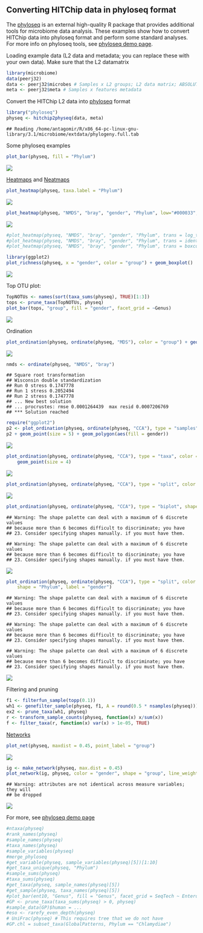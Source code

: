 <!--
  %\VignetteEngine{knitr::rmarkdown}
  %\VignetteIndexEntry{Project Template}
  %\usepackage[utf8]{inputenc}
-->
Converting HITChip data in phyloseq format
------------------------------------------

The [phyloseq](https://github.com/joey711/phyloseq) is an external high-quality R package that provides additional tools for microbiome data analysis. These examples show how to convert HITChip data into phyloseq format and perform some standard analyses. For more info on phyloseq tools, see [phyloseq demo page](http://joey711.github.io/phyloseq-demo/).

Loading example data (L2 data and metadata; you can replace these with your own data). Make sure that the L2 datamatrix

``` r
library(microbiome)
data(peerj32)
data <- peerj32$microbes # Samples x L2 groups; L2 data matrix; ABSOLUTE scale, not log10
meta <- peerj32$meta # Samples x features metadata
```

Convert the HITChip L2 data into [phyloseq](https://github.com/joey711/phyloseq) format

``` r
library("phyloseq")
physeq <- hitchip2physeq(data, meta)
```

    ## Reading /home/antagomir/R/x86_64-pc-linux-gnu-library/3.1/microbiome/extdata/phylogeny.full.tab

Some phyloseq examples

``` r
plot_bar(physeq, fill = "Phylum")
```

![](Phyloseq_files/figure-markdown_github/taxbar-1.png)

[Heatmaps](http://joey711.github.io/phyloseq/plot_heatmap-examples) and [Neatmaps](http://www.biomedcentral.com/1471-2105/11/45)

``` r
plot_heatmap(physeq, taxa.label = "Phylum")
```

![](Phyloseq_files/figure-markdown_github/heatmap-1.png)

``` r
plot_heatmap(physeq, "NMDS", "bray", "gender", "Phylum", low="#000033", high="#FF3300", na.value="white")
```

![](Phyloseq_files/figure-markdown_github/heatmap-2.png)

``` r
#plot_heatmap(physeq, "NMDS", "bray", "gender", "Phylum", trans = log_trans(10))
#plot_heatmap(physeq, "NMDS", "bray", "gender", "Phylum", trans = identity_trans())
#plot_heatmap(physeq, "NMDS", "bray", "gender", "Phylum", trans = boxcox_trans(0.15))
```

``` r
library(ggplot2)
plot_richness(physeq, x = "gender", color = "group") + geom_boxplot()
```

![](Phyloseq_files/figure-markdown_github/richness-1.png)

Top OTU plot:

``` r
TopNOTUs <- names(sort(taxa_sums(physeq), TRUE)[1:3])
tops <- prune_taxa(TopNOTUs, physeq)
plot_bar(tops, "group", fill = "gender", facet_grid = ~Genus)
```

![](Phyloseq_files/figure-markdown_github/topotu-1.png)

Ordination

``` r
plot_ordination(physeq, ordinate(physeq, "MDS"), color = "group") + geom_point(size = 5)
```

![](Phyloseq_files/figure-markdown_github/ordinate-1.png)

``` r
nmds <- ordinate(physeq, "NMDS", "bray")
```

    ## Square root transformation
    ## Wisconsin double standardization
    ## Run 0 stress 0.1747778 
    ## Run 1 stress 0.2052494 
    ## Run 2 stress 0.1747778 
    ## ... New best solution
    ## ... procrustes: rmse 0.0001264439  max resid 0.0007206769 
    ## *** Solution reached

``` r
require("ggplot2")
p2 <- plot_ordination(physeq, ordinate(physeq, "CCA"), type = "samples", color = "gender")
p2 + geom_point(size = 5) + geom_polygon(aes(fill = gender))
```

![](Phyloseq_files/figure-markdown_github/ordinate-2.png)

``` r
plot_ordination(physeq, ordinate(physeq, "CCA"), type = "taxa", color = "Phylum") + 
    geom_point(size = 4)
```

![](Phyloseq_files/figure-markdown_github/ordinate-3.png)

``` r
plot_ordination(physeq, ordinate(physeq, "CCA"), type = "split", color = "gender")
```

![](Phyloseq_files/figure-markdown_github/ordinate-4.png)

``` r
plot_ordination(physeq, ordinate(physeq, "CCA"), type = "biplot", shape = "Phylum")
```

    ## Warning: The shape palette can deal with a maximum of 6 discrete values
    ## because more than 6 becomes difficult to discriminate; you have
    ## 23. Consider specifying shapes manually. if you must have them.

    ## Warning: The shape palette can deal with a maximum of 6 discrete values
    ## because more than 6 becomes difficult to discriminate; you have
    ## 23. Consider specifying shapes manually. if you must have them.

![](Phyloseq_files/figure-markdown_github/ordinate-5.png)

``` r
plot_ordination(physeq, ordinate(physeq, "CCA"), type = "split", color = "gender", 
    shape = "Phylum", label = "gender")
```

    ## Warning: The shape palette can deal with a maximum of 6 discrete values
    ## because more than 6 becomes difficult to discriminate; you have
    ## 23. Consider specifying shapes manually. if you must have them.

    ## Warning: The shape palette can deal with a maximum of 6 discrete values
    ## because more than 6 becomes difficult to discriminate; you have
    ## 23. Consider specifying shapes manually. if you must have them.

    ## Warning: The shape palette can deal with a maximum of 6 discrete values
    ## because more than 6 becomes difficult to discriminate; you have
    ## 23. Consider specifying shapes manually. if you must have them.

![](Phyloseq_files/figure-markdown_github/ordinate-6.png)

Filtering and pruning

``` r
f1 <- filterfun_sample(topp(0.1))
wh1 <- genefilter_sample(physeq, f1, A = round(0.5 * nsamples(physeq)))
ex2 <- prune_taxa(wh1, physeq)
r <- transform_sample_counts(physeq, function(x) x/sum(x))
f <- filter_taxa(r, function(x) var(x) > 1e-05, TRUE)
```

[Networks](http://joey711.github.io/phyloseq/plot_network-examples)

``` r
plot_net(physeq, maxdist = 0.45, point_label = "group")
```

![](Phyloseq_files/figure-markdown_github/networks-1.png)

``` r
ig <- make_network(physeq, max.dist = 0.45)
plot_network(ig, physeq, color = "gender", shape = "group", line_weight = 0.4, label = NULL)
```

    ## Warning: attributes are not identical across measure variables; they will
    ## be dropped

![](Phyloseq_files/figure-markdown_github/networks-2.png)

For more, see [phyloseq demo page](http://joey711.github.io/phyloseq-demo/phyloseq-demo.html)

``` r
#ntaxa(physeq)
#rank_names(physeq)
#sample_names(physeq)
#taxa_names(physeq)
#sample_variables(physeq)
#merge_phyloseq
#get_variable(physeq, sample_variables(physeq)[5])[1:10]
#get_taxa_unique(physeq, "Phylum")
#sample_sums(physeq)
#taxa_sums(physeq)
#get_taxa(physeq, sample_names(physeq)[5])
#get_sample(physeq, taxa_names(physeq)[5])
#plot_bar(ent10, "Genus", fill = "Genus", facet_grid = SeqTech ~ Enterotype)
#GP <- prune_taxa(taxa_sums(physeq) > 0, physeq)
#sample_data(GP)$human = ...
#eso <- rarefy_even_depth(physeq)
# UniFrac(physeq) # This requires tree that we do not have
#GP.chl = subset_taxa(GlobalPatterns, Phylum == "Chlamydiae")
```
